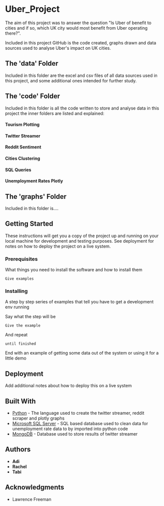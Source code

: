 # Uber_Project

The aim of this project was to answer the question "Is Uber of benefit to cities and if so, which UK city would most benefit from Uber operating there?".

Included in this project GitHub is the code created, graphs drawn and data sources used to analyse Uber's impact on UK cities.

## The 'data' Folder

Included in this folder are the excel and csv files of all data sources used in this project, and some additional ones intended for further study.

## The 'code' Folder

Included in this folder is all the code written to store and analyse data in this project the inner folders are listed and explained:

#### Tourism Plotting 

#### Twitter Streamer

#### Reddit Sentiment

#### Cities Clustering 

#### SQL Queries

#### Unemployment Rates Plotly

## The 'graphs' Folder

Included in this folder is....

## Getting Started

These instructions will get you a copy of the project up and running on your local machine for development and testing purposes. See deployment for notes on how to deploy the project on a live system.

### Prerequisites

What things you need to install the software and how to install them

```
Give examples
```

### Installing

A step by step series of examples that tell you have to get a development env running

Say what the step will be

```
Give the example
```

And repeat

```
until finished
```

End with an example of getting some data out of the system or using it for a little demo

## Deployment

Add additional notes about how to deploy this on a live system

## Built With

* [Python](https://www.python.org/) - The language used to create the twitter streamer, reddit scraper and plotly graphs 
* [Microsoft SQL Server](https://docs.microsoft.com/en-us/sql/ssms/download-sql-server-management-studio-ssms) - SQL based database used to clean data for unemployment rate data to by imported into python code
* [MongoDB](https://www.mongodb.com/) - Database used to store results of twitter streamer

## Authors

* **Adi** 
* **Rachel** 
* **Tabi** 

## Acknowledgments

* Lawrence Freeman
